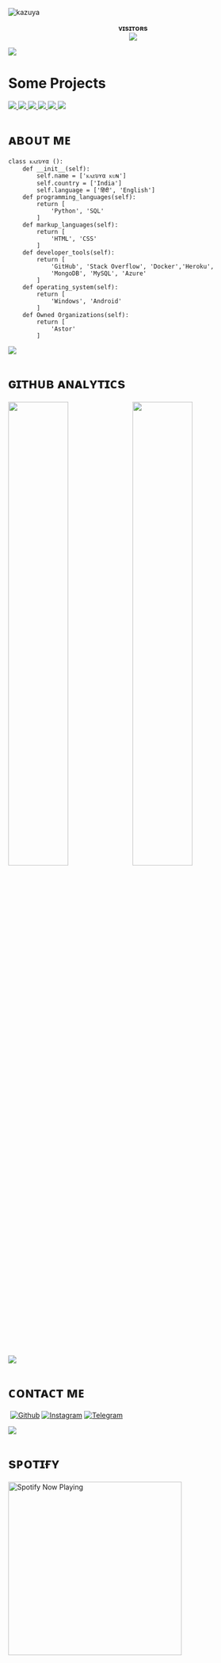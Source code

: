 
![kazuya](https://telegra.ph/file/b73a8b9398c205581cd59.jpg)
<p align="center">
    <b>ᴠɪsɪᴛᴏʀs</b><br>
       <img align="middle" src="https://profile-counter.glitch.me/spryslade/count.svg" />
</p>

[<img src="https://github.com/spryslade/Slade-Git-Readme/blob/master/resources/hr.gif"/>](https://github.com/spryslade)

# Some Projects

<a href="https://ITZ-KAZUYA.github.io/movies-clann/">
  <img src="https://github-readme-stats.vercel.app/api/pin/?username=ITZ-KAZUYA&repo=movies-clann&cache_seconds=86400&theme=gotham">
</a>

<a href="https://github.com/ITZ-KAZUYA/AnimeeEZ">
  <img src="https://github-readme-stats.vercel.app/api/pin/?username=ITZ-KAZUYA&repo=AnimeeEZ&cache_seconds=86400&theme=gotham">
</a>

<a href="https://github.com/ITZ-KAZUYA/AI-ROBOT">
  <img src="https://github-readme-stats.vercel.app/api/pin/?username=ITZ-KAZUYA&repo=AI-ROBOT&cache_seconds=86400&theme=gotham">
</a>

<a href="https://github.com/ITZ-KAZUYA/AnimeTV">
  <img src="https://github-readme-stats.vercel.app/api/pin/?username=ITZ-KAZUYA&repo=AnimeTV&cache_seconds=86400&theme=gotham">
</a>

<a href="https://github.com/ITZ-KAZUYA/Anime-clan">
  <img src="https://github-readme-stats.vercel.app/api/pin/?username=ITZ-KAZUYA&repo=Anime-clan&cache_seconds=86400&theme=gotham">
</a>

<a href="https://github.com/ITZ-KAZUYA/music-player">
  <img src="https://github-readme-stats.vercel.app/api/pin/?username=ITZ-KAZUYA&repo=music-player&cache_seconds=86400&theme=gotham">
</a>

<h1> <href="https://github.com/spryslade/Slade-Git-Readme/blob/master/resources/anon.webp" width="55px"> ᴀʙᴏᴜᴛ ᴍᴇ </h1>

```python3
class ᴋᴧᴢυʏα ():
    def __init__(self):
        self.name = ['ᴋᴧᴢυʏα ᴋᴜɴ']
        self.country = ['India']
        self.language = ['हिंदी', 'English']
    def programming_languages(self):
        return [
            'Python', 'SQL'
        ]
    def markup_languages(self):
        return [
            'HTML', 'CSS'
        ]
    def developer_tools(self):
        return [
            'GitHub', 'Stack Overflow', 'Docker','Heroku',
            'MongoDB', 'MySQL', 'Azure'
        ]
    def operating_system(self):
        return [
            'Windows', 'Android'
        ]
    def Owned Organizations(self):
        return [
            'Astor'
        ]
 ```
 [<img src="https://github.com/itz-kazuya/Slade-Git-Readme/blob/master/resources/hr.gif"/>](https://github.com/ITZ-KAZUYA)
   
<h1> <href = "https://github.com/ITZ-KAZUYA/kazuya-Git-Readme/blob/master/resources/analytics.webp" width="57px"> ɢɪᴛʜᴜʙ ᴀɴᴀʟʏᴛɪᴄs </h1>

[<img src="https://github-readme-stats.vercel.app/api?username=ITZ-KAZUYA&count_private=true&show_icons=true&theme=chartreuse-dark&custom_title=ᴋᴧᴢυʏα %27S+Github+Stats:-&include_all_commits=true&hide_border=true&bg_color=000000" width="49%">](https://github.com/ITZ-KAZUYA)  [<img src="https://github-readme-streak-stats.herokuapp.com/?user=ITZ-KAZUYA&theme=chartreuse-dark&hide_border=True&bg_color=000000" width="49%">](https://github.com/spryslade)

[<img src="https://github.com/ITZ-KAZUYA/Slade-Git-Readme/blob/master/resources/hr.gif"/>](https://github.com/ITZ-KAZUYA)
    
<h1> <href="https://github.com/ITZ-KAZUYA/Slade-Git-Readme/blob/master/resources/anon.webp" width="55px">  ᴄᴏɴᴛᴀᴄᴛ ᴍᴇ</h1>
    
<a href="https://open.spotify.com/user/dfrjnf1uxpkfzb2yes1mj9sqx?si=F7PO8_ALQrK5tTFp5Adskg&utm_source=copy-link"><img src="https://img.shields.io/badge/Spotify-1ED760?&style=for-the-badge&logo=spotify&logoColor=white" alt="" srcset=""></a>
[![Github](https://img.shields.io/badge/-Github-181717?style=for-the-badge&logo=Github&logoColor=white)](https://github.com/ITZ-KAZUYA)
[![Instagram](https://img.shields.io/badge/Instagram-Maroon?style=for-the-badge&logo=instagram&logoColor=white)](https://www.instagram.com/x.e.n.o.x)
[![Telegram](https://img.shields.io/badge/Telegram-2CA5E0?style=for-the-badge&logo=telegram&logoColor=white)](https://t.me/kazuya_sensei)
  
[<img src="https://github.com/itz-kazuya/Slade-Git-Readme/blob/master/resources/hr.gif"/>](https://github.com/itz-kazuya)

<h1> <href="https://github.com/spryslade/Slade-Git-Readme/blob/master/resources/anon.webp" width="55px">  sᴘᴏᴛɪғʏ</h1>
    
<a href="https://open.spotify.com/user/dfrjnf1uxpkfzb2yes1mj9sqx?si=pVC68Dc_Sn2xtUU52YNMuw&utm_source=copy-link" target="_blank"><img src="https://now-playing-on-spotify.vercel.app/api/spotify" alt="Spotify Now Playing" width="350"/></a>
</p>







